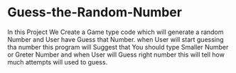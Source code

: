 # Guess-the-Random-Number
In this Project We Create a Game type code which will generate a random Number and User have Guess that Number. when User will start guessing tha number this program will Suggest that You should type Smaller Number or Greter Number and when User will Guess right number this will tell how much attempts will used to guess.
